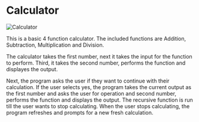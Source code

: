 # Calculator

![Calculator](../../GIFs/giphy_calculated.gif)

This is a basic 4 function calculator. The included functions are Addition, Subtraction, Multiplication and Division.

The calculator takes the first number, next it takes the input for the function to perform. Third, it takes the second number, performs the function and displayes the output.

Next, the program asks the user if they want to continue with their calculation. If the user selects yes, the program takes the current output as the first number and asks the user for operation and second number, performs the function and displays the output. The recursive function is run till the user wants to stop calculating. When the user stops calculating, the program refreshes and prompts for a new fresh calculation. 

